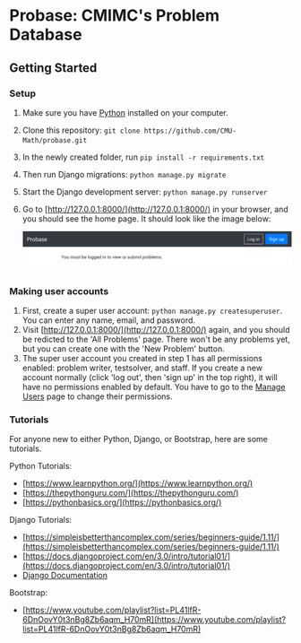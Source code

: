 # Probase: CMIMC's Problem Database

## Getting Started

### Setup
1. Make sure you have [Python](https://www.python.org/downloads/) installed on your computer.
2. Clone this repository: `git clone https://github.com/CMU-Math/probase.git`
3. In the newly created folder, run `pip install -r requirements.txt`
4. Then run Django migrations: `python manage.py migrate`
5. Start the Django development server: `python manage.py runserver`
6. Go to [http://127.0.0.1:8000/](http://127.0.0.1:8000/) in your browser, and you should see the home page. It should look like the image below:

    ![Home Page](static/img/homepage.png)

### Making user accounts
1. First, create a super user account: `python manage.py createsuperuser`. You can enter any name, email, and password.
2. Visit [http://127.0.0.1:8000/](http://127.0.0.1:8000/) again, and you should be redicted to the 'All Problems' page. There won't be any problems yet, but you can create one with the 'New Problem' button.
3. The super user account you created in step 1 has all permissions enabled: problem writer, testsolver, and staff. If you create a new account normally (click 'log out', then 'sign up' in the top right), it will have no permissions enabled by default. You have to go to the [Manage Users](http://127.0.0.1:8000/manage-users/) page to change their permissions.

### Tutorials
For anyone new to either Python, Django, or Bootstrap, here are some tutorials.

Python Tutorials:
- [https://www.learnpython.org/](https://www.learnpython.org/)
- [https://thepythonguru.com/](https://thepythonguru.com/)
- [https://pythonbasics.org/](https://pythonbasics.org/)

Django Tutorials:
- [https://simpleisbetterthancomplex.com/series/beginners-guide/1.11/](https://simpleisbetterthancomplex.com/series/beginners-guide/1.11/)
- [https://docs.djangoproject.com/en/3.0/intro/tutorial01/](https://docs.djangoproject.com/en/3.0/intro/tutorial01/)
- [Django Documentation](https://docs.djangoproject.com/en/3.0/topics/)

Bootstrap:
- [https://www.youtube.com/playlist?list=PL41lfR-6DnOovY0t3nBg8Zb6aqm_H70mR](https://www.youtube.com/playlist?list=PL41lfR-6DnOovY0t3nBg8Zb6aqm_H70mR)
